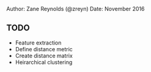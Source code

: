 Author: Zane Reynolds (@zreyn)
Date: November 2016

## TODO
* Feature extraction
* Define distance metric
* Create distance matrix
* Heirarchical clustering
